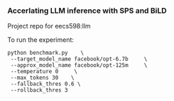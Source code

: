 ### Accerlating LLM inference with SPS and BiLD

Project repo for eecs598:llm

To run the experiment:
```
python benchmark.py    \
 --target_model_name facebook/opt-6.7b     \
 --approx_model_name facebook/opt-125m     \
 --temperature 0     \
 --max_tokens 30    \
 --fallback_thres 0.6 \
 --rollback_thres 3

```
